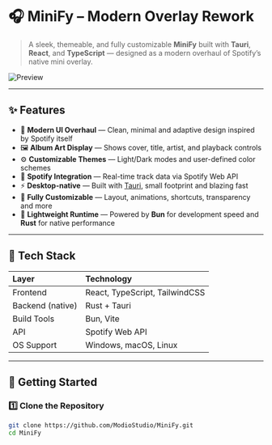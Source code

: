 # 🎧 MiniFy – Modern Overlay Rework

> A sleek, themeable, and fully customizable **MiniFy** built with **Tauri**, **React**, and **TypeScript** — designed as a modern overhaul of Spotify’s native mini overlay.

![Preview](./assets/preview.png)

---

## ✨ Features

- 🎨 **Modern UI Overhaul** — Clean, minimal and adaptive design inspired by Spotify itself  
- 🖼️ **Album Art Display** — Shows cover, title, artist, and playback controls  
- ⚙️ **Customizable Themes** — Light/Dark modes and user-defined color schemes  
- 🧩 **Spotify Integration** — Real-time track data via Spotify Web API  
- ⚡ **Desktop-native** — Built with [Tauri](https://tauri.app), small footprint and blazing fast  
- 🔧 **Fully Customizable** — Layout, animations, shortcuts, transparency and more  
- 💾 **Lightweight Runtime** — Powered by **Bun** for development speed and **Rust** for native performance

---

## 🧠 Tech Stack

| Layer | Technology |
|:------|:------------|
| Frontend | React, TypeScript, TailwindCSS |
| Backend (native) | Rust + Tauri |
| Build Tools | Bun, Vite |
| API | Spotify Web API |
| OS Support | Windows, macOS, Linux |

---

## 🚀 Getting Started

### 1️⃣ Clone the Repository
```bash
git clone https://github.com/ModioStudio/MiniFy.git
cd MiniFy
